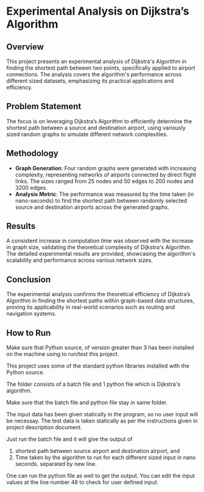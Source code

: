 # Experimental Analysis on Dijkstra’s Algorithm

## Overview
This project presents an experimental analysis of Dijkstra's Algorithm in finding the shortest path between two points, specifically applied to airport connections. The analysis covers the algorithm's performance across different sized datasets, emphasizing its practical applications and efficiency.

## Problem Statement
The focus is on leveraging Dijkstra’s Algorithm to efficiently determine the shortest path between a source and destination airport, using variously sized random graphs to simulate different network complexities.

## Methodology
- **Graph Generation**: Four random graphs were generated with increasing complexity, representing networks of airports connected by direct flight links. The sizes ranged from 25 nodes and 50 edges to 200 nodes and 3200 edges.
- **Analysis Metric**: The performance was measured by the time taken (in nano-seconds) to find the shortest path between randomly selected source and destination airports across the generated graphs.

## Results
A consistent increase in computation time was observed with the increase in graph size, validating the theoretical complexity of Dijkstra's Algorithm. The detailed experimental results are provided, showcasing the algorithm's scalability and performance across various network sizes.

## Conclusion
The experimental analysis confirms the theoretical efficiency of Dijkstra’s Algorithm in finding the shortest paths within graph-based data structures, proving its applicability in real-world scenarios such as routing and navigation systems.

## How to Run
Make sure that Python source, of version greater than 3 has been installed on the machine using to run/test this project.

This project uses some of the standard python libraries installed with the Python source.

The folder consists of a batch file and 1 python file which is Dijkstra's algorithm.

Make sure that the batch file and python file stay in same folder.

The input data has been given statically in the program, so no user input will be necessay. 
The test data is taken statically as per the instructions given in project description document.

Just run the batch file and it will give the output of 
1) shortest path between source airport and destination airport, and 
2) Time taken by the algorithm to run for each different sized input in nano seconds. separated by new line.

One can run the python file as well to get the output. You can edit the input values at the line number 48 to check for user defined input.